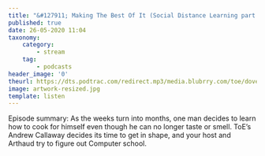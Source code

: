 ```yaml
---
title: "&#127911; Making The Best Of It (Social Distance Learning part iv)"
published: true
date: 26-05-2020 11:04
taxonomy:
    category:
        - stream
    tag:
        - podcasts
header_image: '0'
theurl: https://dts.podtrac.com/redirect.mp3/media.blubrry.com/toe/dovetail.prxu.org/toe/90e7317e-96ef-482a-8a33-16886fe5158f/Episode_148_sdl4_bestofit.mp3
image: artwork-resized.jpg
template: listen
--- 
```

Episode summary: As the weeks turn into months, one man decides to learn how to cook for himself even though he can no longer taste or smell. ToE’s Andrew Callaway decides its time to get in shape, and your host and Arthaud try to figure out Computer school.
